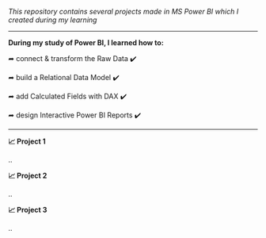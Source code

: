 *This repository contains several projects made in MS Power BI which I created during my learning*

-----------------------------------------------------------------------------------------------

**During my study of Power BI, I learned how to:**

➦ connect & transform the Raw Data ✔️

➦ build a Relational Data Model ✔️

➦ add Calculated Fields with DAX ✔️

➦ design Interactive Power BI Reports ✔️

-----------------------------------------------------------------------------------------------

**📈 Project 1**

..

**📈 Project 2**

..

**📈 Project 3**

..
